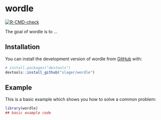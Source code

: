 
# wordle

<!-- badges: start -->
[![R-CMD-check](https://github.com/slager/wordle/actions/workflows/R-CMD-check.yaml/badge.svg)](https://github.com/slager/wordle/actions/workflows/R-CMD-check.yaml)
<!-- badges: end -->

The goal of wordle is to ...

## Installation

You can install the development version of wordle from [GitHub](https://github.com/) with:

``` r
# install.packages("devtools")
devtools::install_github("slager/wordle")
```

## Example

This is a basic example which shows you how to solve a common problem:

``` r
library(wordle)
## basic example code
```

